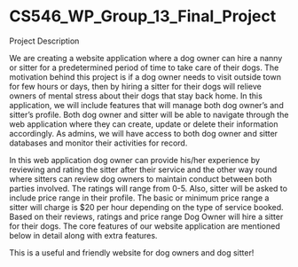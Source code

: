 # CS546_WP_Group_13_Final_Project

Project Description

We are creating a website application where a dog owner can hire a nanny or sitter for a predetermined period of time to take care of their dogs. The motivation behind this project is if a dog owner needs to visit outside town for few hours or days, then by hiring a sitter for their dogs will relieve owners of mental stress about their dogs that stay back home. In this application, we will include features that will manage both dog owner’s and sitter’s profile. Both dog owner and sitter will be able to navigate through the web application where they can create, update or delete their information accordingly. As admins, we will have access to both dog owner and sitter databases and monitor their activities for record. 

In this web application dog owner can provide his/her experience by reviewing and rating the sitter after their service and the other way round where sitters can review dog owners to maintain conduct between both parties involved. The ratings will range from 0-5. Also, sitter will be asked to include price range in their profile. The basic or minimum price range a sitter will charge is $20 per hour depending on the type of service booked. Based on their reviews, ratings and price range Dog Owner will hire a sitter for their dogs. The core features of our website application are mentioned below in detail along with extra features. 

This is a useful and friendly website for dog owners and dog sitter!
